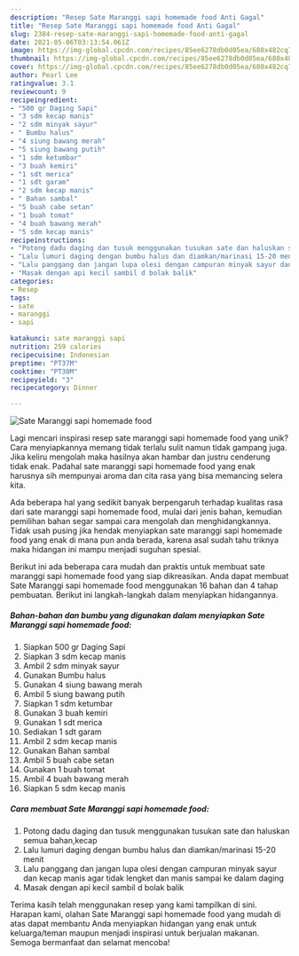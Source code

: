 ```yaml
---
description: "Resep Sate Maranggi sapi homemade food Anti Gagal"
title: "Resep Sate Maranggi sapi homemade food Anti Gagal"
slug: 2384-resep-sate-maranggi-sapi-homemade-food-anti-gagal
date: 2021-05-06T03:13:54.061Z
image: https://img-global.cpcdn.com/recipes/85ee6278db0d05ea/680x482cq70/sate-maranggi-sapi-homemade-food-foto-resep-utama.jpg
thumbnail: https://img-global.cpcdn.com/recipes/85ee6278db0d05ea/680x482cq70/sate-maranggi-sapi-homemade-food-foto-resep-utama.jpg
cover: https://img-global.cpcdn.com/recipes/85ee6278db0d05ea/680x482cq70/sate-maranggi-sapi-homemade-food-foto-resep-utama.jpg
author: Pearl Lee
ratingvalue: 3.1
reviewcount: 9
recipeingredient:
- "500 gr Daging Sapi"
- "3 sdm kecap manis"
- "2 sdm minyak sayur"
- " Bumbu halus"
- "4 siung bawang merah"
- "5 siung bawang putih"
- "1 sdm ketumbar"
- "3 buah kemiri"
- "1 sdt merica"
- "1 sdt garam"
- "2 sdm kecap manis"
- " Bahan sambal"
- "5 buah cabe setan"
- "1 buah tomat"
- "4 buah bawang merah"
- "5 sdm kecap manis"
recipeinstructions:
- "Potong dadu daging dan tusuk menggunakan tusukan sate dan haluskan semua bahan,kecap"
- "Lalu lumuri daging dengan bumbu halus dan diamkan/marinasi 15-20 menit"
- "Lalu panggang dan jangan lupa olesi dengan campuran minyak sayur dan kecap manis agar tidak lengket dan manis sampai ke dalam daging"
- "Masak dengan api kecil sambil d bolak balik"
categories:
- Resep
tags:
- sate
- maranggi
- sapi

katakunci: sate maranggi sapi 
nutrition: 259 calories
recipecuisine: Indonesian
preptime: "PT37M"
cooktime: "PT30M"
recipeyield: "3"
recipecategory: Dinner

---
```



![Sate Maranggi sapi homemade food](https://img-global.cpcdn.com/recipes/85ee6278db0d05ea/680x482cq70/sate-maranggi-sapi-homemade-food-foto-resep-utama.jpg)

Lagi mencari inspirasi resep sate maranggi sapi homemade food yang unik? Cara menyiapkannya memang tidak terlalu sulit namun tidak gampang juga. Jika keliru mengolah maka hasilnya akan hambar dan justru cenderung tidak enak. Padahal sate maranggi sapi homemade food yang enak harusnya sih mempunyai aroma dan cita rasa yang bisa memancing selera kita.



Ada beberapa hal yang sedikit banyak berpengaruh terhadap kualitas rasa dari sate maranggi sapi homemade food, mulai dari jenis bahan, kemudian pemilihan bahan segar sampai cara mengolah dan menghidangkannya. Tidak usah pusing jika hendak menyiapkan sate maranggi sapi homemade food yang enak di mana pun anda berada, karena asal sudah tahu triknya maka hidangan ini mampu menjadi suguhan spesial.


Berikut ini ada beberapa cara mudah dan praktis untuk membuat sate maranggi sapi homemade food yang siap dikreasikan. Anda dapat membuat Sate Maranggi sapi homemade food menggunakan 16 bahan dan 4 tahap pembuatan. Berikut ini langkah-langkah dalam menyiapkan hidangannya.

<!--inarticleads1-->

##### Bahan-bahan dan bumbu yang digunakan dalam menyiapkan Sate Maranggi sapi homemade food:

1. Siapkan 500 gr Daging Sapi
1. Siapkan 3 sdm kecap manis
1. Ambil 2 sdm minyak sayur
1. Gunakan  Bumbu halus
1. Gunakan 4 siung bawang merah
1. Ambil 5 siung bawang putih
1. Siapkan 1 sdm ketumbar
1. Gunakan 3 buah kemiri
1. Gunakan 1 sdt merica
1. Sediakan 1 sdt garam
1. Ambil 2 sdm kecap manis
1. Gunakan  Bahan sambal
1. Ambil 5 buah cabe setan
1. Gunakan 1 buah tomat
1. Ambil 4 buah bawang merah
1. Siapkan 5 sdm kecap manis




<!--inarticleads2-->

##### Cara membuat Sate Maranggi sapi homemade food:

1. Potong dadu daging dan tusuk menggunakan tusukan sate dan haluskan semua bahan,kecap
1. Lalu lumuri daging dengan bumbu halus dan diamkan/marinasi 15-20 menit
1. Lalu panggang dan jangan lupa olesi dengan campuran minyak sayur dan kecap manis agar tidak lengket dan manis sampai ke dalam daging
1. Masak dengan api kecil sambil d bolak balik




Terima kasih telah menggunakan resep yang kami tampilkan di sini. Harapan kami, olahan Sate Maranggi sapi homemade food yang mudah di atas dapat membantu Anda menyiapkan hidangan yang enak untuk keluarga/teman maupun menjadi inspirasi untuk berjualan makanan. Semoga bermanfaat dan selamat mencoba!
